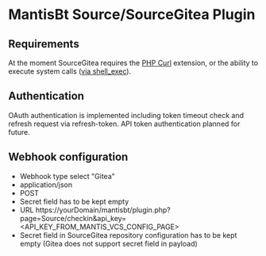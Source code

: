 # MantisBt Source/SourceGitea Plugin

## Requirements
At the moment SourceGitea requires the [PHP Curl](https://www.php.net/book.curl) extension, or the ability to execute
system calls ([via shell_exec](https://www.php.net/function.shell-exec)).

## Authentication
OAuth authentication is implemented including token timeout check and refresh request via refresh-token. API token authentication planned for future.

## Webhook configuration

* Webhook type select "Gitea"
* application/json
* POST
* Secret field has to be kept empty
* URL https://yourDomain/mantisbt/plugin.php?page=Source/checkin&api_key=<API_KEY_FROM_MANTIS_VCS_CONFIG_PAGE>
* Secret field in SourceGitea repository configuration has to be kept empty (Gitea does not support secret field in payload)